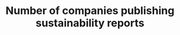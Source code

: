 ---
title: Number  of  companies  publishing  sustainability  reports
permalink: /12-6-1/
sdg_goal: 12
layout: indicator
indicator: 12.6.1
indicator_variable: null
graph: null
graph_type_description: null
graph_status_notes: unk
variable_description: null
variable_notes: null
un_designated_tier: '3'
un_custodial_agency: 'UNEP,  UNCTAD'
target_id: '12.6'
has_metadata: false
goal_meta_link: 'http://unstats.un.org/sdgs/files/metadata-compilation/Metadata-Goal-12.pdf'
goal_meta_link_page: 9
indicator_name: Number  of  companies  publishing  sustainability  reports
target: >-
  Encourage  companies,  especially  large  and  transnational  companies,  to  adopt  sustainable  practices  and  to  integrate  sustainability  information  into  their  reporting  cycle.
source_title: null
source_notes: null
published: true  

---